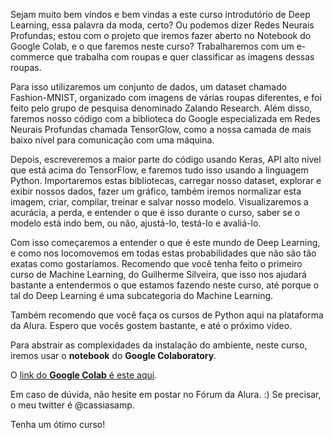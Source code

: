 Sejam muito bem vindos e bem vindas a este curso introdutório de Deep Learning, essa palavra da moda, certo? Ou podemos dizer Redes Neurais Profundas; estou com o projeto que iremos fazer aberto no Notebook do Google Colab, e o que faremos neste curso? Trabalharemos com um e-commerce que trabalha com roupas e quer classificar as imagens dessas roupas.

Para isso utilizaremos um conjunto de dados, um dataset chamado Fashion-MNIST, organizado com imagens de várias roupas diferentes, e foi feito pelo grupo de pesquisa denominado Zalando Research. Além disso, faremos nosso código com a biblioteca do Google especializada em Redes Neurais Profundas chamada TensorGlow, como a nossa camada de mais baixo nível para comunicação com uma máquina.

Depois, escreveremos a maior parte do código usando Keras, API alto nível que está acima do TensorFlow, e faremos tudo isso usando a linguagem Python. Importaremos estas bibliotecas, carregar nosso dataset, explorar e exibir nossos dados, fazer um gráfico, também iremos normalizar esta imagem, criar, compilar, treinar e salvar nosso modelo. Visualizaremos a acurácia, a perda, e entender o que é isso durante o curso, saber se o modelo está indo bem, ou não, ajustá-lo, testá-lo e avaliá-lo.

Com isso começaremos a entender o que é este mundo de Deep Learning, e como nos locomovemos em todas estas probabilidades que não são tão exatas como gostaríamos. Recomendo que você tenha feito o primeiro curso de Machine Learning, do Guilherme Silveira, que isso nos ajudará bastante a entendermos o que estamos fazendo neste curso, até porque o tal do Deep Learning é uma subcategoria do Machine Learning.

Também recomendo que você faça os cursos de Python aqui na plataforma da Alura. Espero que vocês gostem bastante, e até o próximo vídeo.

Para abstrair as complexidades da instalação do ambiente, neste curso, iremos usar o **notebook** do **Google Colaboratory**.

O [link do **Google Colab** é este aqui](https://colab.research.google.com/notebook).

Em caso de dúvida, não hesite em postar no Fórum da Alura. :) Se precisar, o meu twitter é @cassiasamp.

Tenha um ótimo curso!